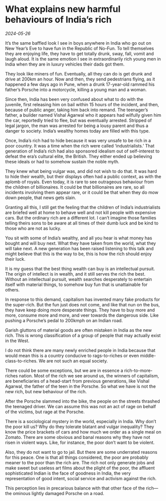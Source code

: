 # What explains new harmful behaviours of India’s rich

*2024-05-26*

It’s the same baffled look I see in boys anywhere in India who go out on
New Year’s Eve to have fun in the Republic of No-Fun. To tell themselves
they are enjoying life, they have to get totally drunk, sway, fall,
vomit and laugh aloud. It is the same emotion I see in extraordinarily
rich young men in India when they are in luxury vehicles their dads got
them. 

They look like miners of fun. Eventually, all they can do is get drunk
and drive at 200km an hour. Now and then, they send pedestrians flying,
as it happened a few days ago in Pune, when a drunk 17-year-old rammed
his father’s Porsche into a motorcycle, killing a young man and a woman.

Since then, India has been very confused about what to do with the
juvenile, first releasing him on bail within 15 hours of the incident,
and then, because of public anger, taking him back into remand. The
teenager’s father, a builder named Vishal Agarwal who it appears had
wilfully given him the car, reportedly tried to flee, but was eventually
arrested. Stripped of legal jargon, the man was arrested for being a
lousy parent and thus a danger to society. India’s wealthy homes today
are filled with this type.

Once, India’s rich had to hide because it was very unsafe to be rich in
a poor country. It was a time when the rich were called
‘industrialists.’ That generation of India’s rich had also sponsored
idealism out of self-interest to defeat the era’s cultural elite, the
British. They either ended up believing these ideals or had to somehow
sustain the noble myth. 

They knew what being vulgar was, and did not wish to do that. It was
hard to hide their wealth, but their displays often had a public
context, as with the aplomb of royals. Even today, it is rare to see
outrageous behaviour from the children of billionaires. It could be that
billionaires are rare, so all incidents involving them appear rare, or
it could be that when they do mow down people, that news gets slain. 

Granting all this, I still get the feeling that the children of India’s
industrialists are briefed well at home to behave well and not kill
people with expensive cars. But the ordinary rich are a different lot. I
can’t imagine those families telling theirs sons to be aware at all
times of their dumb luck and be kind to those who are not as lucky.

You sit with some of India’s wealthy, and all you hear is what money has
bought and will buy next. What they have taken from the world, what they
will take next. A new generation has been raised listening to this talk
and might believe that this is the way to be, this is how the rich
should enjoy their luck.

It is my guess that the best thing wealth can buy is an intellectual
pursuit. The origin of intellect is in wealth, and it still serves the
rich the best. Without an intellectual pursuit, wealth searches
desperately to entertain itself with material things, to somehow buy fun
that is unattainable for others.

In response to this demand, capitalism has invented many fake products
for the super-rich. But the fun just does not come, and like that nun on
the bus, they have keep doing more desperate things. They have to buy
more and more, consume more and more, and veer towards the dangerous
side. Like pushing a Porsche’s pedal to 200kmph on an Indian road.

Garish gluttons of material goods are often mistaken in India as the new
rich. This is wrong classification of a group of people that may
actually exist in the West.

I do not think there are many newly enriched people in India because
that would mean this is a country conducive to rags-to-riches or even
middle-class-to-riches. We are not such an equal society.

There could be some exceptions, but we are in essence a
rich-to-more-riches nation. Most of the rich we see around us, the
winners of capitalism, are beneficiaries of a head-start from previous
generations, like Vishal Agarwal, the father of the teen in the Porsche.
So what we have is not the new rich, but new behaviour of the rich.

After the Porsche slammed into the bike, the people on the streets
thrashed the teenaged driver. We can assume this was not an act of rage
on behalf of the victims, but rage at the Porsche.

There is a sociological mystery in the world, especially in India. Why
don’t the poor kill us? Why do they tolerate blatant and vulgar
inequality? They know the price brackets of cars and how much we order
as a single meal on Zomato. There are some obvious and banal reasons why
they have not risen in violent ways. Like, for instance, the poor don’t
want to be violent. 

Also, they do not want to go to jail. But there are some underrated
reasons for this peace. One is that all things considered, the poor are
probably meaner to the poor than the rich are. The rich not only
generate jobs and make sweet but useless art films about the plight of
the poor, the affluent sophisticated Indian is the face of goodness in
India, the very representation of good intent, social service and
activism against the rich.

This perception lies in precarious balance with that other face of the
rich—the ominous lightly damaged Porsche on a road.
